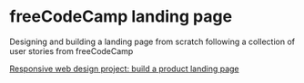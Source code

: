 # freeCodeCamp landing page
 
Designing and building a landing page from scratch following a collection of user stories from freeCodeCamp

[Responsive web design project: build a product landing page](https://www.freecodecamp.org/learn/2022/responsive-web-design/build-a-product-landing-page-project/build-a-product-landing-page)
